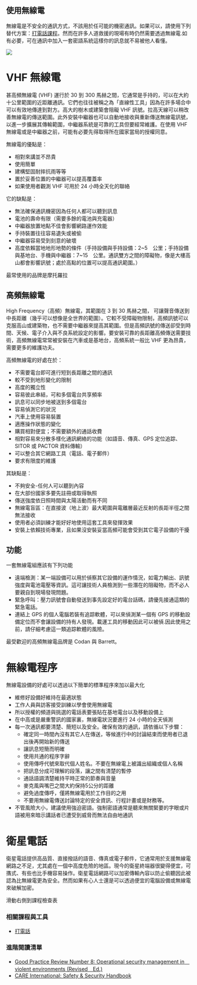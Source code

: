 使用無線電
----------

無線電是不安全的通訊方式，不該用於任可能的機密通訊。如果可以，請使用下列替代方案：[打電話課程](umbrella://lesson/making-a-call)。然而在許多人道救援的現場有時仍然需要透過無線電.如有必要，可在通訊中加入一套密語系統這樣你的訊息就不易被他人看懂。 

![](radios.png)

VHF 無線電
==========

甚高頻無線電 (VHF) 運行於 30 到 300 馬赫之間，它通常是手持的，可以在大約十公里範圍的近距離通訊。它們也往往被稱之為「直線性工具」因為在許多場合中可以有效地傳達到對方。高大的樹木或建築會阻礙 VHF 訊號。拉高天線可以稍改善無線電的傳送範圍。此外安裝中繼器也可以自動地接收與重新傳送無線電訊號，以進一步擴展其傳輸範圍，中繼器系統是可靠的工具但要經常維護。在使用 VHF 無線電或是中繼器之前，可能有必要先得取得所在國家當局的授權同意。

無線電的優點是：

- 相對來講並不昂貴
- 使用簡單
- 建構堅固耐摔抗雨等等
- 置於妥善位置的中繼器可以提高覆蓋率
- 如果使用者觀測 VHF 可用於 24 小時全天化的聯絡

它的缺點是：

- 無法確保通訊機密因為任何人都可以聽到訊息
- 電池的壽命有限（需要多餘的電池與充電器）
- 中繼器放置地點不佳會影響網路運作效能
- 手持裝置往往容易遺失或被偷
- 中繼器容易受到刻意的破壞
- 高度依賴當地地形地勢的條件（手持設備與手持設備：2~5　公里；手持設備與基地台、手機與中繼器：7~15　公里。通訊雙方之間的障礙物，像是大樓高山都會影響訊號；處於高點的位置可以提高通訊範圍。）

最常使用的品牌是摩托羅拉

高頻無線電
----------

High Frequency（高頻）無線電，其範圍在 3 到 30 馬赫之間， 可讓聲音傳送到中長距離（幾乎可以想像是全世界的範圍）。它較不受障礙物限制，高頻訊號可以克服高山或建築物，也不需要中繼器來提高其範圍。但是高頻訊號的傳送卻受到時間、天候、電子介入與不良系統設定的影響。要安裝可靠的長距離高頻傳送需要技術，高頻無線電常常被安裝在汽車或是基地台，高頻系統一般比 VHF 更為昂貴，需要更多的維護功夫。

高頻無線電的好處在於：

- 不需要電台即可進行短到長距離之間的通訊
- 較不受到地形變化的限制
- 高度的獨立性
- 容易彼此串結，可和多個電台共享頻率
- 訊息可以同步地被送到多個電台
- 容易偵測它的狀況
- 汽車上使用容易裝置
- 適應操作狀態的變化
- 購買相對便宜；不需要額外的通話收費
- 相對容易來分散多樣化通訊網絡的功能（如語音、傳真、GPS 定位追踪、 SITOR 或 PACTOR 資料傳輸）
- 可以整合其它網路工具（電話、電子郵件） 
- 要求有限度的維護

其缺點是：

- 不夠安全-任何人可以聽到內容
- 在大部份國家多要先註冊或取得執照
- 傳送強度依日照時間與太陽活動而有不同
- 無線電盲區：在直接波（地上波）最大範圍與電離層最近反射的長距半徑之間無法接收
- 使用者必須訓練才能好好地使用這套工具來發揮效果
- 安裝上依賴技術專業，且如果沒安裝妥當高頻可能會受到其它電子設備的干擾

功能
----

一套無線電組應該有下列功能

- 遠端檢測：某一端設備可以用於偵察其它設備的運作情況，如電力輸出、訊號強度與電池電壓等資訊。這可讓技術人員檢測到一些潛在的阻礙物，而不必人要親自到現場發現問題。
- 緊急呼叫：壓力訊號會自動發送到事先設定好的電台話碼，請優先接通這類的緊急電話。
- 連結上 GPS 的個人電腦若裝有追踪軟體，可以來偵測某一個有 GPS 的移動設備定位而不會讓設備的持有人發現。載運工具的移動因此可以被偵.因此使用之前，請仔細考慮這一類追踪軟體的風險。

最受歡迎的高頻無線電品牌是 Codan 與 Barrett。

無線電程序
==========

無線電設備的好處可以透過以下簡單的標準程序來加以最大化

- 維修好設備好維持在最適狀態
- 工作人員與訪客接受訓練以學會使用無線電
- 所以授權的頻道與挑選的電話表要張貼在基地電台以及移動設備上
- 在中高或是嚴重警訊的國家裏，無線電狀況要進行 24 小時的全天偵測
- 每一次通訊都要清楚、簡短以及安全。確保有效的通訊，請依循以下步驟：
  - 確定同一時間內沒有其它人在傳送，等候進行中的討論結束而使用者已退出後再開始新的傳送
  - 讓訊息短簡而明確
  - 使用共通的程序字辭
  - 使用傳呼代號來取代個人姓名。不要在無線電上被識出組織或個人名稱
  - 把訊息分成可理解的段落，讓之間有清楚的暫停
  - 通話語調清楚維持平時正常的節奏與音量
  - 麥克風與嘴巴之間大約保持5公分的距離
  - 避免過度傳呼，僅將無線電用於工作目的之用
  - 不要用無線電傳送討論特定的安全資訊、行程計畫或是財務等。
- 不管風險大小，建議使用強迫密語。強制密語通常是聽來無關緊要的字眼或片語被用來暗示講話者已遭受到威脅而無法自由地通訊


衛星電話
==========

衛星電話提供高品質、直接撥話的語音、傳真或電子郵件，它通常用於支援無線電網路之不足，尤其處在一個中高度危險的地區。現今的衛星終端器很變得便宜，可㩦式、有些也比手機容易操作。衛星電話網路可以加密傳輸內容以防止偷聽因此被認為比無線電更為安全。然而如果有心人士還是可以透過便宜的電腦設備或無線電來破解加密。

滑動右側到課程檢查表

### 相關課程與工具
- [打電話](umbrella://lesson/making-a-call)

### 進階閱讀清單
- [Good Practice Review Number 8: Operational security management in　violent environments (Revised　Ed.)](www.odihpn.org/download/gpr_8_revised2pdf)
- [CARE International: Safety & Security Handbook ](ngolearning.org/courses/availablecourses/CARE%20Safety%20Course/Shared%20Documents/English_CARE_International_Safety_and_Security_Handbook.pdf)

